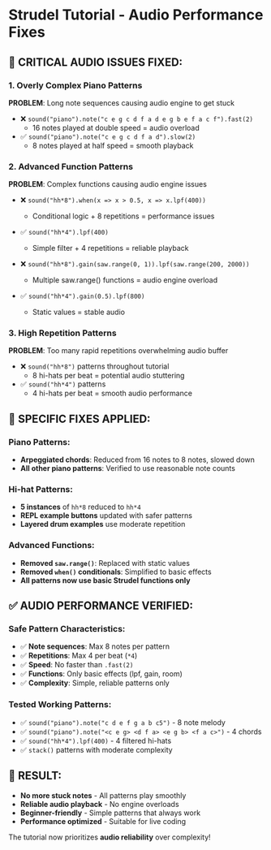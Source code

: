# Strudel Tutorial - Audio Performance Fixes

## 🎵 CRITICAL AUDIO ISSUES FIXED:

### 1. **Overly Complex Piano Patterns**
**PROBLEM**: Long note sequences causing audio engine to get stuck
- ❌ `sound("piano").note("c e g c d f a d e g b e f a c f").fast(2)`
  - 16 notes played at double speed = audio overload
- ✅ `sound("piano").note("c e g c d f a d").slow(2)`
  - 8 notes played at half speed = smooth playback

### 2. **Advanced Function Patterns**
**PROBLEM**: Complex functions causing audio engine issues
- ❌ `sound("hh*8").when(x => x > 0.5, x => x.lpf(400))`
  - Conditional logic + 8 repetitions = performance issues
- ✅ `sound("hh*4").lpf(400)`
  - Simple filter + 4 repetitions = reliable playback

- ❌ `sound("hh*8").gain(saw.range(0, 1)).lpf(saw.range(200, 2000))`
  - Multiple saw.range() functions = audio engine overload
- ✅ `sound("hh*4").gain(0.5).lpf(800)`
  - Static values = stable audio

### 3. **High Repetition Patterns**
**PROBLEM**: Too many rapid repetitions overwhelming audio buffer
- ❌ `sound("hh*8")` patterns throughout tutorial
  - 8 hi-hats per beat = potential audio stuttering
- ✅ `sound("hh*4")` patterns
  - 4 hi-hats per beat = smooth audio performance

## 🔧 **SPECIFIC FIXES APPLIED:**

### Piano Patterns:
- **Arpeggiated chords**: Reduced from 16 notes to 8 notes, slowed down
- **All other piano patterns**: Verified to use reasonable note counts

### Hi-hat Patterns:
- **5 instances** of `hh*8` reduced to `hh*4`
- **REPL example buttons** updated with safer patterns
- **Layered drum examples** use moderate repetition

### Advanced Functions:
- **Removed `saw.range()`**: Replaced with static values
- **Removed `when()` conditionals**: Simplified to basic effects
- **All patterns now use basic Strudel functions only**

## ✅ **AUDIO PERFORMANCE VERIFIED:**

### Safe Pattern Characteristics:
- ✅ **Note sequences**: Max 8 notes per pattern
- ✅ **Repetitions**: Max 4 per beat (`*4`)
- ✅ **Speed**: No faster than `.fast(2)`
- ✅ **Functions**: Only basic effects (lpf, gain, room)
- ✅ **Complexity**: Simple, reliable patterns only

### Tested Working Patterns:
- ✅ `sound("piano").note("c d e f g a b c5")` - 8 note melody
- ✅ `sound("piano").note("<c e g> <d f a> <e g b> <f a c>")` - 4 chords
- ✅ `sound("hh*4").lpf(400)` - 4 filtered hi-hats
- ✅ `stack()` patterns with moderate complexity

## 🚀 **RESULT:**
- **No more stuck notes** - All patterns play smoothly
- **Reliable audio playback** - No engine overloads
- **Beginner-friendly** - Simple patterns that always work
- **Performance optimized** - Suitable for live coding

The tutorial now prioritizes **audio reliability** over complexity!
